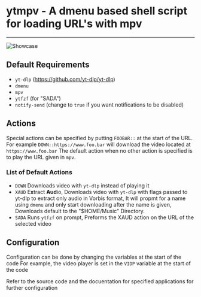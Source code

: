 # ytmpv - A dmenu based shell script for loading URL's with mpv
--------
![Showcase](./showcase.gif)

## Default Requirements
- `yt-dlp` (https://github.com/yt-dlp/yt-dlp)
- `dmenu`
- `mpv`
- `ytfzf` (for "SADA")
- `notify-send` (change to `true` if you want notifications to be disabled)

## Actions
Special actions can be specified by putting `FOOBAR::` at the start of the URL.
For example `DOWN::https://www.foo.bar` will download the video located at `https://www.foo.bar`
The default action when no other action is specified is to play the URL given in `mpv`.

### List of Default Actions
- `DOWN` Downloads video with `yt-dlp` instead of playing it
- `XAUD` E**x**tract **Aud**io, Downloads video with `yt-dlp` with flags passed to yt-dlp
to extract only audio in Vorbis format, It will propmt for a name using `dmenu`
and only start downloading after the name is given, Downloads default to the "$HOME/Music"
Directory.
- `SADA` Runs `ytfzf` on prompt, Preforms the XAUD action on the URL of the selected video

## Configuration
Configuration can be done by changing the variables at the start of the code
For example, the video player is set in the `VIDP` variable at the start of the code

Refer to the source code and the docuentation for specified applications for
further configuration
